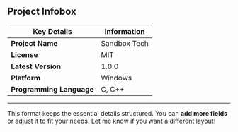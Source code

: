 ## Project Infobox

| Key Details | Information |
|-------------|------------|
| **Project Name** | Sandbox Tech |
| **License** | MIT |
| **Latest Version** | 1.0.0 |
| **Platform** | Windows |
| **Programming Language** | C, C++ |


---

This format keeps the essential details structured. You can **add more fields** or adjust it to fit your needs. Let me know if you want a different layout!
